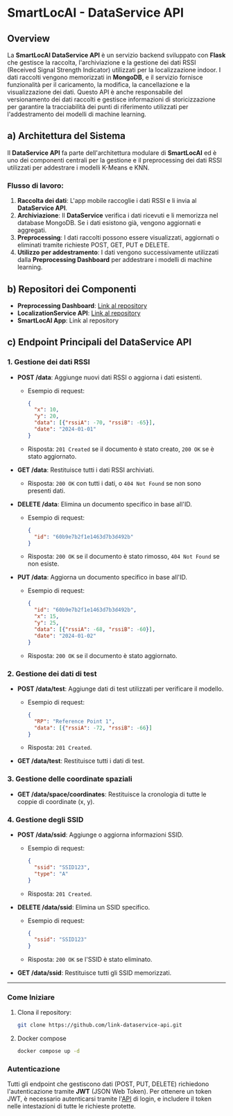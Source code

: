 # SmartLocAI - DataService API

## Overview

La **SmartLocAI DataService API** è un servizio backend sviluppato con **Flask** che gestisce la raccolta, l'archiviazione e la gestione dei dati RSSI (Received Signal Strength Indicator) utilizzati per la localizzazione indoor. I dati raccolti vengono memorizzati in **MongoDB**, e il servizio fornisce funzionalità per il caricamento, la modifica, la cancellazione e la visualizzazione dei dati. Questo API è anche responsabile del versionamento dei dati raccolti e gestisce informazioni di storicizzazione per garantire la tracciabilità dei punti di riferimento utilizzati per l'addestramento dei modelli di machine learning.

## a) Architettura del Sistema

Il **DataService API** fa parte dell'architettura modulare di **SmartLocAI** ed è uno dei componenti centrali per la gestione e il preprocessing dei dati RSSI utilizzati per addestrare i modelli K-Means e KNN.

### Flusso di lavoro:

1. **Raccolta dei dati**: L'app mobile raccoglie i dati RSSI e li invia al **DataService API**.
2. **Archiviazione**: Il **DataService** verifica i dati ricevuti e li memorizza nel database MongoDB. Se i dati esistono già, vengono aggiornati e aggregati.
3. **Preprocessing**: I dati raccolti possono essere visualizzati, aggiornati o eliminati tramite richieste POST, GET, PUT e DELETE.
4. **Utilizzo per addestramento**: I dati vengono successivamente utilizzati dalla **Preprocessing Dashboard** per addestrare i modelli di machine learning.

## b) Repositori dei Componenti

- **Preprocessing Dashboard**: [Link al repository](https://github.com/UniSalento-IDALab-IoTCourse-2023-2024/wot-project-2023-2024-Dashboard-IzziBarone.git)
- **LocalizationService API**: [Link al repository](https://github.com/UniSalento-IDALab-IoTCourse-2023-2024/wot-project-2023-2024-LocalizationService-IzziBarone)
- **SmartLocAI App**: Link al repository

## c) Endpoint Principali del DataService API

### 1. Gestione dei dati RSSI

- **POST /data**: Aggiunge nuovi dati RSSI o aggiorna i dati esistenti.
   - Esempio di request:
     ```json
     {
       "x": 10,
       "y": 20,
       "data": [{"rssiA": -70, "rssiB": -65}],
       "date": "2024-01-01"
     }
     ```
   - Risposta: `201 Created` se il documento è stato creato, `200 OK` se è stato aggiornato.

- **GET /data**: Restituisce tutti i dati RSSI archiviati.
   - Risposta: `200 OK` con tutti i dati, o `404 Not Found` se non sono presenti dati.

- **DELETE /data**: Elimina un documento specifico in base all'ID.
   - Esempio di request:
     ```json
     {
       "id": "60b9e7b2f1e1463d7b3d492b"
     }
     ```
   - Risposta: `200 OK` se il documento è stato rimosso, `404 Not Found` se non esiste.

- **PUT /data**: Aggiorna un documento specifico in base all'ID.
   - Esempio di request:
     ```json
     {
       "id": "60b9e7b2f1e1463d7b3d492b",
       "x": 15,
       "y": 25,
       "data": [{"rssiA": -68, "rssiB": -60}],
       "date": "2024-01-02"
     }
     ```
   - Risposta: `200 OK` se il documento è stato aggiornato.

### 2. Gestione dei dati di test

- **POST /data/test**: Aggiunge dati di test utilizzati per verificare il modello.
   - Esempio di request:
     ```json
     {
       "RP": "Reference Point 1",
       "data": [{"rssiA": -72, "rssiB": -66}]
     }
     ```
   - Risposta: `201 Created`.

- **GET /data/test**: Restituisce tutti i dati di test.

### 3. Gestione delle coordinate spaziali

- **GET /data/space/coordinates**: Restituisce la cronologia di tutte le coppie di coordinate (x, y).

### 4. Gestione degli SSID

- **POST /data/ssid**: Aggiunge o aggiorna informazioni SSID.
   - Esempio di request:
     ```json
     {
       "ssid": "SSID123",
       "type": "A"
     }
     ```
   - Risposta: `201 Created`.

- **DELETE /data/ssid**: Elimina un SSID specifico.
   - Esempio di request:
     ```json
     {
       "ssid": "SSID123"
     }
     ```
   - Risposta: `200 OK` se l'SSID è stato eliminato.

- **GET /data/ssid**: Restituisce tutti gli SSID memorizzati.

---

### Come Iniziare

1. Clona il repository:
   ```bash
   git clone https://github.com/link-dataservice-api.git
   ```

2. Docker compose
   ```bash
   docker compose up -d
   ```

### Autenticazione

Tutti gli endpoint che gestiscono dati (POST, PUT, DELETE) richiedono l'autenticazione tramite **JWT** (JSON Web Token). Per ottenere un token JWT, è necessario autenticarsi tramite l'[API](https://github.com/UniSalento-IDALab-IoTCourse-2023-2024/wot-project-2023-2024-LocalizationService-IzziBarone) di login, e includere il token nelle intestazioni di tutte le richieste protette.
